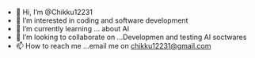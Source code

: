 - 👋 Hi, I’m @Chikku12231
- 👀 I’m interested in coding and software development 
- 🌱 I’m currently learning ... about AI
- 💞️ I’m looking to collaborate on ...Developmen and testing AI soctwares
- 📫 How to reach me ...email me on chikku12231@gmail.com

<!---
Chikku12231/Chikku12231 is a ✨ special ✨ repository because its `README.md` (this file) appears on your GitHub profile.
You can click the Preview link to take a look at your changes.
--->
